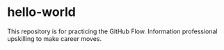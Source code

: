 # hello-world
This repository is for practicing the GitHub Flow.
Information professional upskilling to make career moves.
